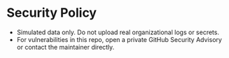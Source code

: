 # Security Policy

- Simulated data only. Do not upload real organizational logs or secrets.
- For vulnerabilities in this repo, open a private GitHub Security Advisory or contact the maintainer directly.